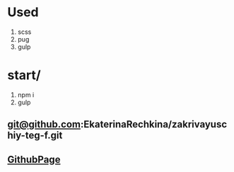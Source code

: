 # Used
1. scss
2. pug
3. gulp

# start/

1. npm i
2. gulp

## git@github.com:EkaterinaRechkina/zakrivayuschiy-teg-f.git

## [GithubPage](https://ekaterinarechkina.github.io/zakrivayuschiy-teg-f/)
